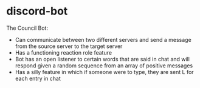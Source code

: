 # discord-bot

The Council Bot: 

- Can communicate between two different servers and send a message from the source server to the target server
- Has a functioning reaction role feature
- Bot has an open listener to certain words that are said in chat and will respond given a random sequence from an array of positive messages
- Has a silly feature in which if someone were to type, they are sent L for each entry in chat
